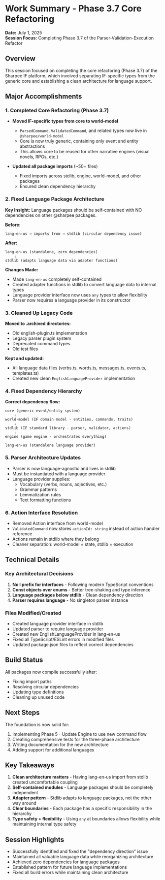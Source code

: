# Work Summary - Phase 3.7 Core Refactoring

**Date:** July 1, 2025  
**Session Focus:** Completing Phase 3.7 of the Parser-Validation-Execution Refactor

## Overview

This session focused on completing the core refactoring (Phase 3.7) of the Sharpee IF platform, which involved separating IF-specific types from the generic core and establishing a clean architecture for language support.

## Major Accomplishments

### 1. Completed Core Refactoring (Phase 3.7)
- **Moved IF-specific types from core to world-model**
  - `ParsedCommand`, `ValidatedCommand`, and related types now live in `@sharpee/world-model`
  - Core is now truly generic, containing only event and entity abstractions
  - This allows core to be reused for other narrative engines (visual novels, RPGs, etc.)

- **Updated all package imports** (~50+ files)
  - Fixed imports across stdlib, engine, world-model, and other packages
  - Ensured clean dependency hierarchy

### 2. Fixed Language Package Architecture

**Key Insight:** Language packages should be self-contained with NO dependencies on other @sharpee packages.

**Before:**
```
lang-en-us → imports from → stdlib (circular dependency issue)
```

**After:**
```
lang-en-us (standalone, zero dependencies)
    ↓
stdlib (adapts language data via adapter functions)
```

**Changes Made:**
- Made `lang-en-us` completely self-contained
- Created adapter functions in stdlib to convert language data to internal types
- Language provider interface now uses `any` types to allow flexibility
- Parser now requires a language provider in its constructor

### 3. Cleaned Up Legacy Code

**Moved to .archived directories:**
- Old english-plugin.ts implementation
- Legacy parser plugin system
- Deprecated command types
- Old test files

**Kept and updated:**
- All language data files (verbs.ts, words.ts, messages.ts, events.ts, templates.ts)
- Created new clean `EnglishLanguageProvider` implementation

### 4. Fixed Dependency Hierarchy

**Correct dependency flow:**
```
core (generic event/entity system)
    ↓
world-model (IF domain model - entities, commands, traits)
    ↓
stdlib (IF standard library - parser, validator, actions)
    ↓
engine (game engine - orchestrates everything)

lang-en-us (standalone language provider)
```

### 5. Parser Architecture Updates

- Parser is now language-agnostic and lives in stdlib
- Must be instantiated with a language provider
- Language provider supplies:
  - Vocabulary (verbs, nouns, adjectives, etc.)
  - Grammar patterns
  - Lemmatization rules
  - Text formatting functions

### 6. Action Interface Resolution

- Removed Action interface from world-model
- `ValidatedCommand` now stores `actionId: string` instead of action handler reference
- Actions remain in stdlib where they belong
- Cleaner separation: world-model = state, stdlib = execution

## Technical Details

### Key Architectural Decisions

1. **No I prefix for interfaces** - Following modern TypeScript conventions
2. **Const objects over enums** - Better tree-shaking and type inference
3. **Language packages below stdlib** - Clean dependency direction
4. **Parser requires language** - No singleton parser instance

### Files Modified/Created

- Created language provider interface in stdlib
- Updated parser to require language provider
- Created new EnglishLanguageProvider in lang-en-us
- Fixed all TypeScript/ESLint errors in modified files
- Updated package.json files to reflect correct dependencies

## Build Status

All packages now compile successfully after:
- Fixing import paths
- Resolving circular dependencies  
- Updating type definitions
- Cleaning up unused code

## Next Steps

The foundation is now solid for:
1. Implementing Phase 5 - Update Engine to use new command flow
2. Creating comprehensive tests for the three-phase architecture
3. Writing documentation for the new architecture
4. Adding support for additional languages

## Key Takeaways

1. **Clean architecture matters** - Having lang-en-us import from stdlib created uncomfortable coupling
2. **Self-contained modules** - Language packages should be completely independent
3. **Adapter pattern** - Stdlib adapts to language packages, not the other way around
4. **Clear boundaries** - Each package has a specific responsibility in the hierarchy
5. **Type safety + flexibility** - Using `any` at boundaries allows flexibility while maintaining internal type safety

## Session Highlights

- Successfully identified and fixed the "dependency direction" issue
- Maintained all valuable language data while reorganizing architecture
- Achieved zero dependencies for language packages
- Established pattern for future language implementations
- Fixed all build errors while maintaining clean architecture
